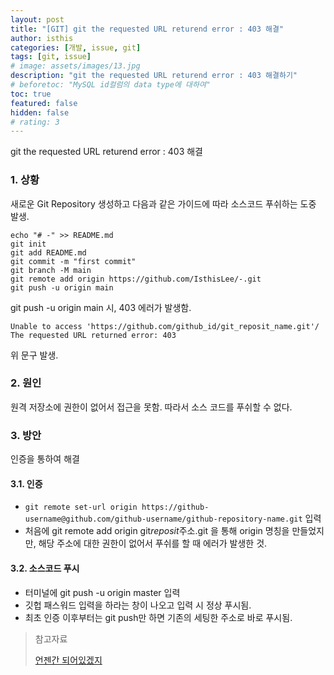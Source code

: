 ```yaml
---
layout: post
title: "[GIT] git the requested URL returend error : 403 해결"
author: isthis
categories: [개발, issue, git]
tags: [git, issue]
# image: assets/images/13.jpg
description: "git the requested URL returend error : 403 해결하기"
# beforetoc: "MySQL id컬럼의 data type에 대하여"
toc: true
featured: false
hidden: false
# rating: 3
---
```


git the requested URL returend error : 403 해결

### 1. 상황

새로운 Git Repository 생성하고 다음과 같은 가이드에 따라 소스코드 푸쉬하는 도중 발생.

```
echo "# -" >> README.md
git init
git add README.md
git commit -m "first commit"
git branch -M main
git remote add origin https://github.com/IsthisLee/-.git
git push -u origin main
```

git push -u origin main 시, 403 에러가 발생함.

`Unable to access 'https://github.com/github_id/git_reposit_name.git'/ The requested URL returned error: 403`

위 문구 발생.

### 2. 원인

원격 저장소에 권한이 없어서 접근을 못함. 따라서 소스 코드를 푸쉬할 수 없다.

### 3. 방안

인증을 통하여 해결

#### 3.1. 인증

- `git remote set-url origin https://github-username@github.com/github-username/github-repository-name.git` 입력
- 처음에 git remote add origin git*reposit*주소.git 을 통해 origin 명칭을 만들었지만, 해당 주소에 대한 권한이 없어서 푸쉬를 할 때 에러가 발생한 것.

#### 3.2. 소스코드 푸시

- 터미널에 git push -u origin master 입력
- 깃헙 패스워드 입력을 하라는 창이 나오고 입력 시 정상 푸시됨.
- 최초 인증 이후부터는 git push만 하면 기존의 세팅한 주소로 바로 푸시됨.

> 참고자료
>
> [언젠간 되어있겠지](https://beagle-dev.tistory.com/244)
